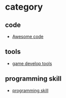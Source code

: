 
# category 


## code
- [Awesome code](md/awesomecode.md)

## tools
- [game develop tools](md/gamedevelopmatictools.md)


## programming skill
- [programming skill](md/programmingskill.md)
